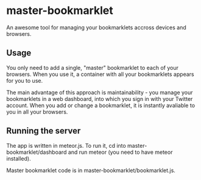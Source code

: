 master-bookmarklet
==================

An awesome tool for managing your bookmarklets accross devices and browsers.


Usage
-----

You only need to add a single, "master" bookmarklet to each of your browsers. When you use it, a container with all your bookmarklets appears for you to use.

The main advantage of this approach is maintainability - you manage your bookmarklets in a web dashboard, into which you sign in with your Twitter account. When you add or change a bookmarklet, it is instantly avaliable to you in all your browsers.


Running the server
------------------

The app is written in meteor.js. To run it, cd into master-bookmarklet/dashboard and run meteor (you need to have meteor installed). 

Master bookmarklet code is in master-bookmarklet/bookmarklet.js.